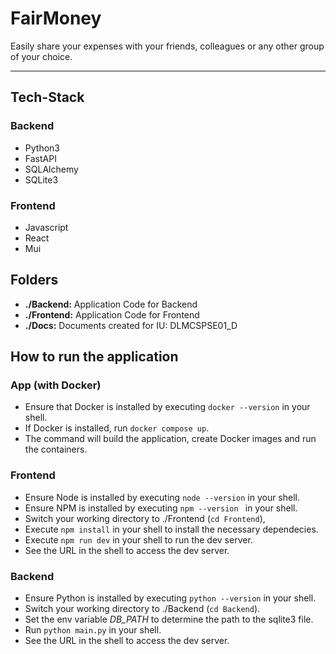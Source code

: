 # FairMoney

Easily share your expenses with your friends, colleagues or any other group of your choice.

---

## Tech-Stack
### Backend
- Python3
- FastAPI
- SQLAlchemy
- SQLite3

### Frontend
- Javascript
- React
- Mui


## Folders
- **./Backend:** Application Code for Backend
- **./Frontend:** Application Code for Frontend
- **./Docs:** Documents created for IU: DLMCSPSE01_D


## How to run the application

### App (with Docker)
- Ensure that Docker is installed by executing `docker --version` in your shell.
- If Docker is installed, run `docker compose up`.
- The command will build the application, create Docker images and run the containers.


### Frontend
- Ensure Node is installed by executing `node --version` in your shell.
- Ensure NPM is installed by executing `npm --version ` in your shell.
- Switch your working directory to ./Frontend (`cd Frontend`),
- Execute `npm install` in your shell to install the necessary dependecies.
- Execute `npm run dev` in your shell to run the dev server.
- See the URL in the shell to access the dev server.

### Backend
- Ensure Python is installed by executing `python --version` in your shell.
- Switch your working directory to ./Backend (`cd Backend`).
- Set the env variable *DB_PATH* to determine the path to the sqlite3 file.
- Run `python main.py` in your shell.
- See the URL in the shell to access the dev server.